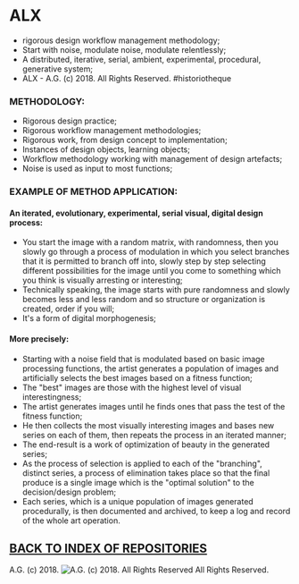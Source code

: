 # ALX
* rigorous design workflow management methodology;
* Start with noise, modulate noise, modulate relentlessly;
* A distributed, iterative, serial, ambient, experimental, procedural, generative system;
* ALX - A.G. (c) 2018. All Rights Reserved. #historiotheque

### METHODOLOGY:
* Rigorous design practice;
* Rigorous workflow management methodologies;
* Rigorous work, from design concept to implementation;
* Instances of design objects, learning objects;
* Workflow methodology working with management of design artefacts;
* Noise is used as input to most functions;

### EXAMPLE OF METHOD APPLICATION:
#### An iterated, evolutionary, experimental, serial visual, digital design process:
* You start the image with a random matrix, with randomness, then you slowly go through a process of modulation in which you select branches that it is permitted to branch off into, slowly step by step selecting different possibilities for the image until you come to something which you think is visually arresting or interesting;
* Technically speaking, the image starts with pure randomness and slowly becomes less and less random and so structure or organization is created, order if you will;
* It's a form of digital morphogenesis;

#### More precisely:
- Starting with a noise field that is modulated based on basic image processing functions, the artist generates a population of images and artificially selects the best images based on a fitness function;
- The "best" images are those with the highest level of visual interestingness;
- The artist generates images until he finds ones that pass the test of the fitness function;
- He then collects the most visually interesting images and bases new series on each of them, then repeats the process in an iterated manner;
- The end-result is a work of optimization of beauty in the generated series;
- As the process of selection is applied to each of the "branching", distinct series, a process of elimination takes place so that the final produce is a single image which is the "optimal solution" to the decision/design problem;
- Each series, which is a unique population of images generated procedurally, is then documented and archived, to keep a log and record of the whole art operation.

## [BACK TO INDEX OF REPOSITORIES](https://github.com/antiface/Index)

A.G. (c) 2018. ![A.G. (c) 2018. All Rights Reserved](https://historiotheque.files.wordpress.com/2016/12/ag_signature_official_2017_50px_cropped_pink.jpg) All Rights Reserved.
